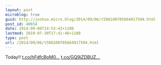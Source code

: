 ```yaml
---
layout: post
microblog: true
guid: http://joshua.micro.blog/2014/09/06/t508100705664917504.html
post_id: 40654
date: 2014-09-06T14:53:42+1100
lastmod: 2019-07-30T17:41:46+1100
type: post
url: /2014/09/06/t508100705664917504.html
---
```

Today!! [t.co/hFdfcBoM0...](http://t.co/hFdfcBoM02) [t.co/GQ9jZDBUZ...](http://t.co/GQ9jZDBUZ9)
